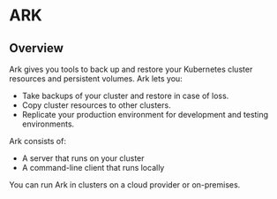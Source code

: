 # ARK 

## Overview

Ark gives you tools to back up and restore your Kubernetes cluster resources and persistent volumes. Ark lets you:
* Take backups of your cluster and restore in case of loss.
* Copy cluster resources to other clusters.
* Replicate your production environment for development and testing environments.

Ark consists of:
* A server that runs on your cluster
* A command-line client that runs locally

You can run Ark in clusters on a cloud provider or on-premises. 

## 
